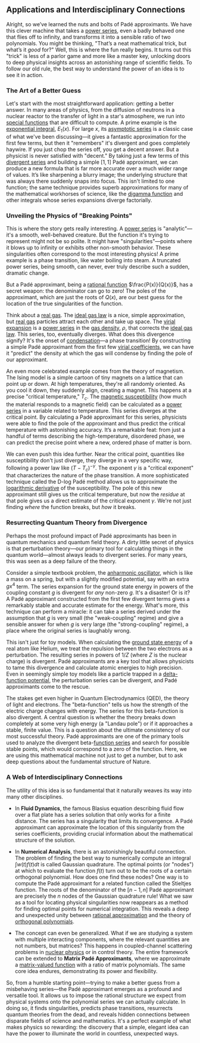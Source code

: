 ## Applications and Interdisciplinary Connections

Alright, so we’ve learned the nuts and bolts of Padé approximants. We have this clever machine that takes a [power series](@article_id:146342), even a badly behaved one that flies off to infinity, and transforms it into a sensible ratio of two polynomials. You might be thinking, "That’s a neat mathematical trick, but what’s it *good* for?" Well, this is where the fun really begins. It turns out this "trick" is less of a parlor game and more like a master key, unlocking doors to deep physical insights across an astonishing range of scientific fields. To follow our old rule, the best way to understand the power of an idea is to see it in action.

### The Art of a Better Guess

Let's start with the most straightforward application: getting a better answer. In many areas of physics, from the diffusion of neutrons in a nuclear reactor to the transfer of light in a star's atmosphere, we run into [special functions](@article_id:142740) that are difficult to compute. A prime example is the [exponential integral](@article_id:186794), $E_1(x)$. For large $x$, its [asymptotic series](@article_id:167898) is a classic case of what we've been discussing—it gives a fantastic approximation for the first few terms, but then it "remembers" it's divergent and goes completely haywire. If you just chop the series off, you get a decent answer. But a physicist is never satisfied with "decent." By taking just a few terms of this [divergent series](@article_id:158457) and building a simple $[1,1]$ Padé approximant, we can produce a new formula that is far more accurate over a much wider range of values. It’s like sharpening a blurry image; the underlying structure that was always there suddenly snaps into focus. This isn't limited to one function; the same technique provides superb approximations for many of the mathematical workhorses of science, like the [digamma function](@article_id:173933) and other integrals whose series expansions diverge factorially.

### Unveiling the Physics of "Breaking Points"

This is where the story gets really interesting. A [power series](@article_id:146342) is "analytic"—it's a smooth, well-behaved creature. But the function it's trying to represent might not be so polite. It might have "singularities"—points where it blows up to infinity or exhibits other non-smooth behavior. These singularities often correspond to the most interesting physics! A prime example is a phase transition, like water boiling into steam. A truncated power series, being smooth, can never, ever truly describe such a sudden, dramatic change.

But a Padé approximant, being a [rational function](@article_id:270347) $\frac{P(x)}{Q(x)}$, has a secret weapon: the denominator can go to zero! The poles of the approximant, which are just the roots of $Q(x)$, are our best guess for the location of the true singularities of the function.

Think about a [real gas](@article_id:144749). The [ideal gas law](@article_id:146263) is a nice, simple approximation, but [real gas](@article_id:144749) particles attract each other and take up space. The [virial expansion](@article_id:144348) is a [power series](@article_id:146342) in the [gas density](@article_id:143118), $\rho$, that corrects the [ideal gas law](@article_id:146263). This series, too, eventually diverges. What does this divergence signify? It's the onset of [condensation](@article_id:148176)—a phase transition! By constructing a simple Padé approximant from the first few [virial coefficients](@article_id:146193), we can have it "predict" the density at which the gas will condense by finding the pole of our approximant.

An even more celebrated example comes from the theory of magnetism. The Ising model is a simple cartoon of tiny magnets on a lattice that can point up or down. At high temperatures, they're all randomly oriented. As you cool it down, they suddenly align, creating a magnet. This happens at a precise "critical temperature," $T_c$. The [magnetic susceptibility](@article_id:137725) (how much the material responds to a magnetic field) can be calculated as a [power series](@article_id:146342) in a variable related to temperature. This series diverges at the critical point. By calculating a Padé approximant for this series, physicists were able to find the pole of the approximant and thus predict the critical temperature with astonishing accuracy. It’s a remarkable feat: from just a handful of terms describing the high-temperature, disordered phase, we can predict the precise point where a new, ordered phase of matter is born.

We can even push this idea further. Near the critical point, quantities like susceptibility don't just diverge, they diverge in a very specific way, following a power law like $(T - T_c)^{-\gamma}$. The exponent $\gamma$ is a "critical exponent" that characterizes the nature of the phase transition. A more sophisticated technique called the D-log Padé method allows us to approximate the [logarithmic derivative](@article_id:168744) of the susceptibility. The pole of this new approximant still gives us the critical temperature, but now the *residue* at that pole gives us a direct estimate of the critical exponent $\gamma$. We're not just finding *where* the function breaks, but *how* it breaks.

### Resurrecting Quantum Theory from Divergence

Perhaps the most profound impact of Padé approximants has been in quantum mechanics and quantum field theory. A dirty little secret of physics is that perturbation theory—our primary tool for calculating things in the quantum world—almost always leads to divergent series. For many years, this was seen as a deep failure of the theory.

Consider a simple textbook problem, the [anharmonic oscillator](@article_id:142266), which is like a mass on a spring, but with a slightly modified potential, say with an extra $gx^4$ term. The series expansion for the ground state energy in powers of the coupling constant $g$ is divergent for *any* non-zero $g$. It's a disaster! Or is it? A Padé approximant constructed from the first few divergent terms gives a remarkably stable and accurate estimate for the energy. What's more, this technique can perform a miracle: it can take a series derived under the assumption that $g$ is very small (the "weak-coupling" regime) and give a sensible answer for when $g$ is very large (the "strong-coupling" regime), a place where the original series is laughably wrong.

This isn't just for toy models. When calculating the [ground state energy](@article_id:146329) of a real atom like Helium, we treat the repulsion between the two electrons as a perturbation. The resulting series in powers of $1/Z$ (where $Z$ is the nuclear charge) is divergent. Padé approximants are a key tool that allows physicists to tame this divergence and calculate atomic energies to high precision. Even in seemingly simple toy models like a particle trapped in a [delta-function potential](@article_id:189205), the perturbation series can be divergent, and Padé approximants come to the rescue.

The stakes get even higher in Quantum Electrodynamics (QED), the theory of light and electrons. The "beta-function" tells us how the strength of the electric charge changes with energy. The series for this beta-function is also divergent. A central question is whether the theory breaks down completely at some very high energy (a "Landau pole") or if it approaches a stable, finite value. This is a question about the ultimate consistency of our most successful theory. Padé approximants are one of the primary tools used to analyze the divergent beta-[function series](@article_id:144523) and search for possible stable points, which would correspond to a zero of the function. Here, we are using this mathematical machine not just to get a number, but to ask deep questions about the fundamental structure of Nature.

### A Web of Interdisciplinary Connections

The utility of this idea is so fundamental that it naturally weaves its way into many other disciplines.
- In **Fluid Dynamics**, the famous Blasius equation describing fluid flow over a flat plate has a series solution that only works for a finite distance. The series has a singularity that limits its convergence. A Padé approximant can approximate the location of this singularity from the series coefficients, providing crucial information about the mathematical structure of the solution.

- In **Numerical Analysis**, there is an astonishingly beautiful connection. The problem of finding the best way to numerically compute an integral $\int w(t) f(t) dt$ is called Gaussian quadrature. The optimal points (or "nodes") at which to evaluate the function $f(t)$ turn out to be the roots of a certain orthogonal polynomial. How does one find these nodes? One way is to compute the Padé approximant for a related function called the Stieltjes function. The roots of the denominator of the $[n-1, n]$ Padé approximant are precisely the $n$ nodes of the Gaussian quadrature rule! What we saw as a tool for locating physical singularities now reappears as a method for finding optimal points for numerical integration. This reveals a deep and unexpected unity between [rational approximation](@article_id:136221) and the theory of [orthogonal polynomials](@article_id:146424).

- The concept can even be generalized. What if we are studying a system with multiple interacting components, where the relevant quantities are not numbers, but matrices? This happens in coupled-channel scattering problems in [nuclear physics](@article_id:136167) or in control theory. The entire framework can be extended to **Matrix Padé Approximants**, where we approximate a [matrix-valued function](@article_id:199403) with a ratio of matrix polynomials. The same core idea endures, demonstrating its power and flexibility.

So, from a humble starting point—trying to make a better guess from a misbehaving series—the Padé approximant emerges as a profound and versatile tool. It allows us to impose the rational structure we expect from physical systems onto the polynomial series we can actually calculate. In doing so, it finds singularities, predicts phase transitions, resurrects quantum theories from the dead, and reveals hidden connections between disparate fields of science and mathematics. It's a perfect example of what makes physics so rewarding: the discovery that a simple, elegant idea can have the power to illuminate the world in countless, unexpected ways.